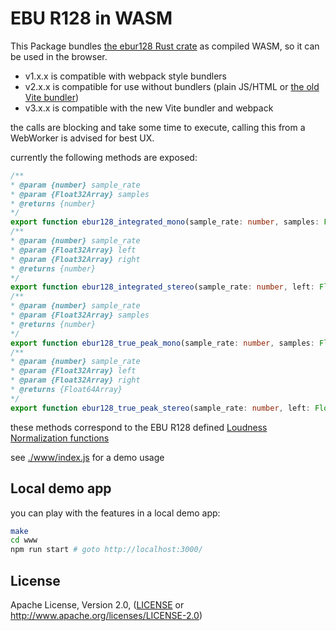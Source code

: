 # EBU R128 in WASM

This Package bundles [the ebur128 Rust crate](https://crates.io/crates/ebur128) as compiled WASM, so it can be used in the browser.

* v1.x.x is compatible with webpack style bundlers
* v2.x.x is compatible for use without bundlers (plain JS/HTML or [the old Vite bundler](https://vitejs.dev/))
* v3.x.x is compatible with the new Vite bundler and webpack 

the calls are blocking and take some time to execute, calling this from a WebWorker is advised for best UX.

currently the following methods are exposed:

```ts
/**
* @param {number} sample_rate
* @param {Float32Array} samples
* @returns {number}
*/
export function ebur128_integrated_mono(sample_rate: number, samples: Float32Array): number;
/**
* @param {number} sample_rate
* @param {Float32Array} left
* @param {Float32Array} right
* @returns {number}
*/
export function ebur128_integrated_stereo(sample_rate: number, left: Float32Array, right: Float32Array): number;
/**
* @param {number} sample_rate
* @param {Float32Array} samples
* @returns {number}
*/
export function ebur128_true_peak_mono(sample_rate: number, samples: Float32Array): number;
/**
* @param {number} sample_rate
* @param {Float32Array} left
* @param {Float32Array} right
* @returns {Float64Array}
*/
export function ebur128_true_peak_stereo(sample_rate: number, left: Float32Array, right: Float32Array): Float64Array;
```

these methods correspond to the EBU R128 defined [Loudness Normalization functions](https://tech.ebu.ch/docs/r/r128.pdf) 

see [./www/index.js](./www/index.js) for a demo usage

## Local demo app

you can play with the features in a local demo app:

```bash
make
cd www
npm run start # goto http://localhost:3000/
```

## License

Apache License, Version 2.0, ([LICENSE](LICENSE) or http://www.apache.org/licenses/LICENSE-2.0)